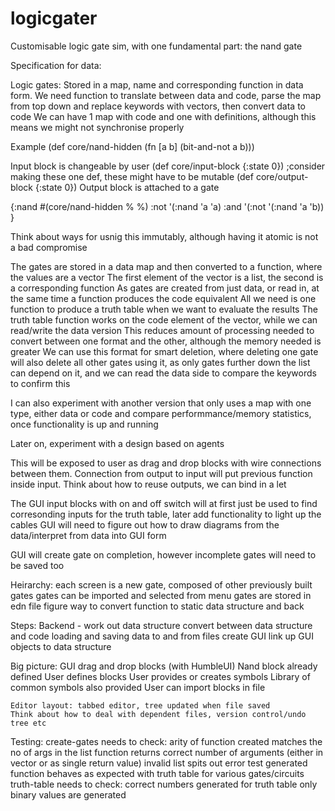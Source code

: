 # logicgater
Customisable logic gate sim, with one fundamental part: the nand gate

Specification for data:

Logic gates:
    Stored in a map, name and corresponding function in data form.
    We need function to translate between data and code, parse the map from top down and replace keywords with vectors, then convert data to code
    We can have 1 map with code and one with definitions, although this means we might not synchronise properly

Example
(def core/nand-hidden (fn [a b] (bit-and-not a b)))

Input block is changeable by user
(def core/input-block {:state 0}) ;consider making these one def, these might have to be mutable
(def core/output-block {:state 0})
Output block is attached to a gate

{:nand #(core/nand-hidden % %)
 :not '(:nand 'a 'a)
 :and '(:not '(:nand 'a 'b))
}

Think about ways for usnig this immutably, although having it atomic is not a bad compromise

The gates are stored in a data map and then converted to a function, where the values are a vector
The first element of the vector is a list, the second is a corresponding function
As gates are created from just data, or read in, at the same time a function produces the code equivalent
All we need is one function to produce a truth table when we want to evaluate the results
The truth table function works on the code element of the vector, while we can read/write the data version
This reduces amount of processing needed to convert between one format and the other, although the memory needed is greater
We can use this format for smart deletion, where deleting one gate will also delete all other gates using it, as only gates further down the list can depend on it, and we can read the data side to compare the keywords to confirm this

I can also experiment with another version that only uses a map with one type, either data or code and compare performmance/memory statistics, once functionality is up and running

Later on, experiment with a design based on agents

This will be exposed to user as drag and drop blocks with wire connections between them. Connection from output to input will put previous function inside input. Think about how to reuse outputs, we can bind in a let

The GUI input blocks with on and off switch will at first just be used to find corresonding inputs for the truth table, later add functionality to light up the cables
GUI will need to figure out how to draw diagrams from the data/interpret from data into GUI form

GUI will create gate on completion, however incomplete gates will need to be saved too

Heirarchy:
    each screen is a new gate, composed of other previously built gates
    gates can be imported and selected from menu
    gates are stored in edn file
    figure way to convert function to static data structure and back

Steps:
    Backend - work out data structure
              convert between data structure and code
              loading and saving data to and from files
              create GUI
              link up GUI objects to data structure

Big picture:
    GUI drag and drop blocks (with HumbleUI)
    Nand block already defined
    User defines blocks
    User provides or creates symbols
    Library of common symbols also provided
    User can import blocks in file

    Editor layout: tabbed editor, tree updated when file saved
    Think about how to deal with dependent files, version control/undo tree etc

Testing:
    create-gates needs to check:
        arity of function created matches the no of args in the list
        function returns correct number of arguments (either in vector or as single return value)
        invalid list spits out error
        test generated function behaves as expected with truth table for various gates/circuits
    truth-table needs to check:
        correct numbers generated for truth table
        only binary values are generated
